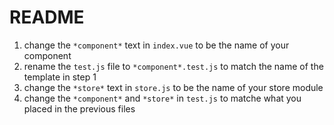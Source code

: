 # README

1. change the `*component*` text in `index.vue` to be the name of your component
2. rename the `test.js` file to `*component*.test.js` to match the name of the template in step 1
3. change the `*store*` text in `store.js` to be the name of your store module
4. change the `*component*` and `*store*` in `test.js` to matche what you placed in the previous files
